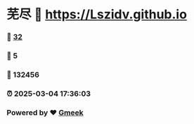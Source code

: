 # 芜尽 :link: https://Lszidv.github.io 
### :page_facing_up: [32](https://Lszidv.github.io/tag.html) 
### :speech_balloon: 5 
### :hibiscus: 132456 
### :alarm_clock: 2025-03-04 17:36:03 
### Powered by :heart: [Gmeek](https://github.com/Meekdai/Gmeek)
